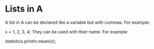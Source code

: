 # Lists in A
A list in A can be declared like a variable but with commas. For example:

  x = 1, 2, 3, 4;
They can be used with their name. For example:

  statistics.println.mean(x);
